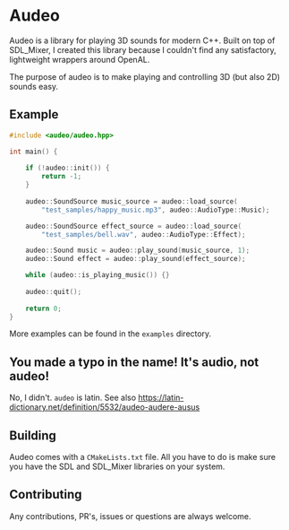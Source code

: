 # Audeo

Audeo is a library for playing 3D sounds for modern C++. Built on top of SDL_Mixer, I created this library because I couldn't find any satisfactory, lightweight wrappers around OpenAL. 

The purpose of audeo is to make playing and controlling 3D (but also 2D) sounds easy.

## Example 

```cpp
#include <audeo/audeo.hpp>

int main() {
    
    if (!audeo::init()) {
        return -1;
    }
    
    audeo::SoundSource music_source = audeo::load_source(
        "test_samples/happy_music.mp3", audeo::AudioType::Music);

    audeo::SoundSource effect_source = audeo::load_source(
        "test_samples/bell.wav", audeo::AudioType::Effect);

    audeo::Sound music = audeo::play_sound(music_source, 1);
    audeo::Sound effect = audeo::play_sound(effect_source);

    while (audeo::is_playing_music()) {}
    
    audeo::quit();
    
    return 0;
}
```

More examples can be found in the `examples` directory.

## You made a typo in the name! It's audio, not audeo!

No, I didn't. `audeo` is latin. See also https://latin-dictionary.net/definition/5532/audeo-audere-ausus

## Building

Audeo comes with a `CMakeLists.txt` file. All you have to do is make sure you have the SDL and SDL_Mixer libraries on your system.

## Contributing

Any contributions, PR's, issues or questions are always welcome.
